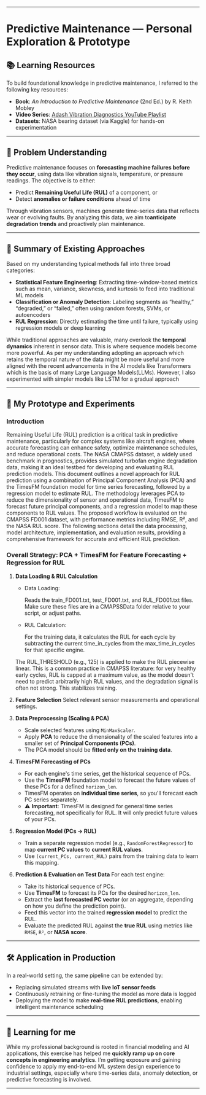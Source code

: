 
---

# Predictive Maintenance — Personal Exploration & Prototype

## 📚 Learning Resources

To build foundational knowledge in predictive maintenance, I referred to the following key resources:

* **Book**: *An Introduction to Predictive Maintenance* (2nd Ed.) by R. Keith Mobley
* **Video Series**: [Adash Vibration Diagnostics YouTube Playlist](https://www.youtube.com/watch?v=BPMjYJ_HoWk&list=PLDNHqPpwBs8O2QIGHdi8Bwu3p-WbTLsXG)
* **Datasets**: NASA bearing dataset (via Kaggle) for hands-on experimentation

---

## 🎯 Problem Understanding

Predictive maintenance focuses on **forecasting machine failures before they occur**, using data like vibration signals, temperature, or pressure readings. 
The objective is to either:

* Predict **Remaining Useful Life (RUL)** of a component, or
* Detect **anomalies or failure conditions** ahead of time

Through vibration sensors, machines generate time-series data that reflects wear or evolving faults. By analyzing this data, we aim to**anticipate degradation trends**
and proactively plan maintenance.

---

## 🧠 Summary of Existing Approaches

Based on my understanding typical methods fall into three broad categories:

* **Statistical Feature Engineering**: Extracting time-window-based metrics such as mean, variance, skewness, and kurtosis to feed into traditional ML models
* **Classification or Anomaly Detection**: Labeling segments as “healthy,” “degraded,” or “failed,” often using random forests, SVMs, or autoencoders
* **RUL Regression**: Directly estimating the time until failure, typically using regression models or deep learning

While traditional approaches are valuable, many overlook the **temporal dynamics** inherent in sensor data. This is where sequence models become more powerful.
As per my understanding adopting an approach which retains the temporal nature of the data might be more useful and more aligned with the recent advancements 
in the AI models like Transformers which is the basis of many Large Language Models(LLMs). However, I also experimented with simpler models like LSTM for a 
gradual approach 

---

## 🔬 My Prototype and Experiments

### Introduction 

Remaining Useful Life (RUL) prediction is a critical task in predictive maintenance, particularly for complex systems like aircraft engines, where accurate forecasting can enhance safety, optimize maintenance schedules, and reduce operational costs. The NASA CMAPSS dataset, a widely used benchmark in prognostics, provides simulated turbofan engine degradation data, making it an ideal testbed for developing and evaluating RUL prediction models. This document outlines a novel approach for RUL prediction using a combination of Principal Component Analysis (PCA) and the TimesFM foundation model for time series forecasting, followed by a regression model to estimate RUL. The methodology leverages PCA to reduce the dimensionality of sensor and operational data, TimesFM to forecast future principal components, and a regression model to map these components to RUL values. The proposed workflow is evaluated on the CMAPSS FD001 dataset, with performance metrics including RMSE, R², and the NASA RUL score. The following sections detail the data processing, model architecture, implementation, and evaluation results, providing a comprehensive framework for accurate and efficient RUL prediction.

### Overall Strategy: PCA + TimesFM for Feature Forecasting + Regression for RUL

1. **Data Loading & RUL Calculation**

    * Data Loading: 
    
        Reads the train_FD001.txt, test_FD001.txt, and RUL_FD001.txt files. Make sure these files are in a CMAPSSData folder relative to your script, or adjust paths.
    
    * RUL Calculation:
    
        For the training data, it calculates the RUL for each cycle by subtracting the current time_in_cycles from the max_time_in_cycles for that specific engine.
    
    The RUL_THRESHOLD (e.g., 125) is applied to make the RUL piecewise linear. This is a common practice in CMAPSS literature: for very healthy early cycles, RUL is capped at a maximum value, as the model doesn't need to predict arbitrarily high RUL values, and the degradation signal is often not strong. This stabilizes training.


3. **Feature Selection**
   Select relevant sensor measurements and operational settings.

4. **Data Preprocessing (Scaling & PCA)**

   * Scale selected features using `MinMaxScaler`.
   * Apply **PCA** to reduce the dimensionality of the scaled features into a smaller set of **Principal Components (PCs)**.
   * The PCA model should be **fitted only on the training data**.

5. **TimesFM Forecasting of PCs**

   * For each engine's time series, get the historical sequence of PCs.
   * Use the **TimesFM** foundation model to forecast the future values of these PCs for a defined `horizon_len`.
   * TimesFM operates on **individual time series**, so you'll forecast each PC series separately.
   * ⚠️ **Important**: TimesFM is designed for general time series forecasting, not specifically for RUL. It will only predict future values of your PCs.

6. **Regression Model (PCs → RUL)**

   * Train a separate regression model (e.g., `RandomForestRegressor`) to map **current PC values** to **current RUL values**.
   * Use `(current_PCs, current_RUL)` pairs from the training data to learn this mapping.

7. **Prediction & Evaluation on Test Data**
   For each test engine:

   * Take its historical sequence of PCs.
   * Use **TimesFM** to forecast its PCs for the desired `horizon_len`.
   * Extract the **last forecasted PC vector** (or an aggregate, depending on how you define the prediction point).
   * Feed this vector into the trained **regression model** to predict the RUL.
   * Evaluate the predicted RUL against the **true RUL** using metrics like `RMSE`, `R²`, or **NASA score**.


 
---

## 🛠️ Application in Production

In a real-world setting, the same pipeline can be extended by:

* Replacing simulated streams with **live IoT sensor feeds**
* Continuously retraining or fine-tuning the model as more data is logged
* Deploying the model to make **real-time RUL predictions**, enabling intelligent maintenance scheduling

---

## 🧩 Learning for me

While my professional background is rooted in financial modeling and AI applications, this exercise has helped 
me **quickly ramp up on core concepts in engineering analytics**. 
I’m getting exposure and gaining confidence to apply my end-to-end ML system design experience to industrial settings, especially where time-series data, 
anomaly detection, or predictive forecasting is involved.

---

